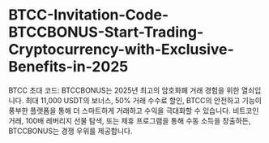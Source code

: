 # BTCC-Invitation-Code-BTCCBONUS-Start-Trading-Cryptocurrency-with-Exclusive-Benefits-in-2025
BTCC 초대 코드: BTCCBONUS는 2025년 최고의 암호화폐 거래 경험을 위한 열쇠입니다. 최대 11,000 USDT의 보너스, 50% 거래 수수료 할인, BTCC의 안전하고 기능이 풍부한 플랫폼을 통해 더 스마트하게 거래하고 수익을 극대화할 수 있습니다. 비트코인 거래, 100배 레버리지 선물 탐색, 또는 제휴 프로그램을 통해 수동 소득을 창출하든, BTCCBONUS는 경쟁 우위를 제공합니다.
